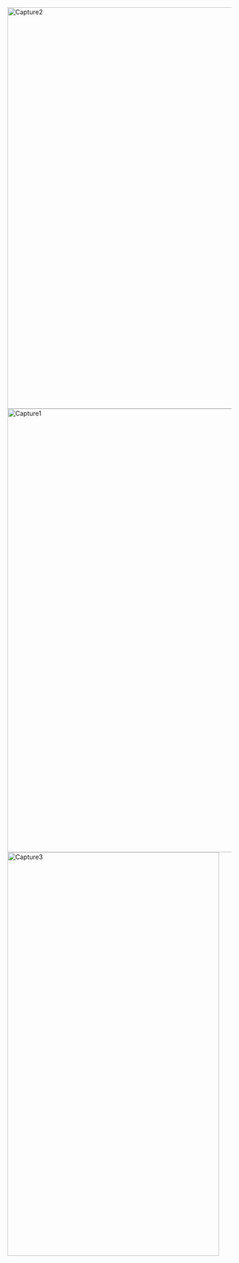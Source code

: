 <img width="1784" height="903" alt="Capture2" src="https://github.com/user-attachments/assets/fbc303ba-eded-46bd-86fa-4cfdc59cceee" />
<img width="1920" height="998" alt="Capture1" src="https://github.com/user-attachments/assets/8c2c2e86-599d-4a8d-bd35-31bd7f1a27a4" />
<img width="476" height="908" alt="Capture3" src="https://github.com/user-attachments/assets/0be1ea89-247f-4caa-9751-6439306a906e" />
